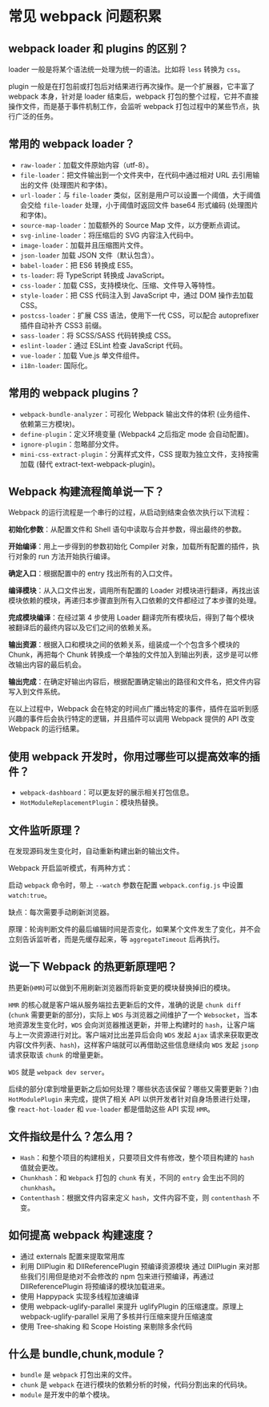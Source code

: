 # 常见 webpack 问题积累

## webpack loader 和 plugins 的区别？

loader 一般是将某个语法统一处理为统一的语法。比如将 `less` 转换为 `css`。

plugin 一般是在打包前或打包后对结果进行再次操作。是一个扩展器，它丰富了 webpack 本身，针对是 loader 结束后，webpack 打包的整个过程，它并不直接操作文件，而是基于事件机制工作，会监听 webpack 打包过程中的某些节点，执行广泛的任务。

## 常用的 webpack loader？

- `raw-loader`：加载文件原始内容（utf-8）。
- `file-loader`：把文件输出到一个文件夹中，在代码中通过相对 URL 去引用输出的文件 (处理图片和字体)。
- `url-loader`：与 `file-loader` 类似，区别是用户可以设置一个阈值，大于阈值会交给 `file-loader` 处理，小于阈值时返回文件 base64 形式编码 (处理图片和字体)。
- `source-map-loader`：加载额外的 Source Map 文件，以方便断点调试。
- `svg-inline-loader`：将压缩后的 SVG 内容注入代码中。
- `image-loader`：加载并且压缩图片文件。
- `json-loader` 加载 JSON 文件（默认包含）。
- `babel-loader`：把 ES6 转换成 ES5。
- `ts-loader`: 将 TypeScript 转换成 JavaScript。
- `css-loader`：加载 CSS，支持模块化、压缩、文件导入等特性。
- `style-loader`：把 CSS 代码注入到 JavaScript 中，通过 DOM 操作去加载 CSS。
- `postcss-loader`：扩展 CSS 语法，使用下一代 CSS，可以配合 autoprefixer 插件自动补齐 CSS3 前缀。
- `sass-loader`：将 SCSS/SASS 代码转换成 CSS。
- `eslint-loader`：通过 ESLint 检查 JavaScript 代码。
- `vue-loader`：加载 Vue.js 单文件组件。
- `i18n-loader`: 国际化。

## 常用的 webpack plugins？

- `webpack-bundle-analyzer`：可视化 Webpack 输出文件的体积 (业务组件、依赖第三方模块)。
- `define-plugin`：定义环境变量 (Webpack4 之后指定 mode 会自动配置)。
- `ignore-plugin`：忽略部分文件。
- `mini-css-extract-plugin`：分离样式文件，CSS 提取为独立文件，支持按需加载 (替代 extract-text-webpack-plugin)。

## Webpack 构建流程简单说一下？

Webpack 的运行流程是一个串行的过程，从启动到结束会依次执行以下流程：

**初始化参数**：从配置文件和 Shell 语句中读取与合并参数，得出最终的参数。

**开始编译**：用上一步得到的参数初始化 Compiler 对象，加载所有配置的插件，执行对象的 run 方法开始执行编译。

**确定入口**：根据配置中的 entry 找出所有的入口文件。

**编译模块**：从入口文件出发，调用所有配置的 Loader 对模块进行翻译，再找出该模块依赖的模块，再递归本步骤直到所有入口依赖的文件都经过了本步骤的处理。

**完成模块编译**：在经过第 4 步使用 Loader 翻译完所有模块后，得到了每个模块被翻译后的最终内容以及它们之间的依赖关系。

**输出资源**：根据入口和模块之间的依赖关系，组装成一个个包含多个模块的 Chunk，再把每个 Chunk 转换成一个单独的文件加入到输出列表，这步是可以修改输出内容的最后机会。

**输出完成**：在确定好输出内容后，根据配置确定输出的路径和文件名，把文件内容写入到文件系统。

在以上过程中，Webpack 会在特定的时间点广播出特定的事件，插件在监听到感兴趣的事件后会执行特定的逻辑，并且插件可以调用 Webpack 提供的 API 改变 Webpack 的运行结果。

## 使用 webpack 开发时，你用过哪些可以提高效率的插件？

- `webpack-dashboard`：可以更友好的展示相关打包信息。
- `HotModuleReplacementPlugin`：模块热替换。

## 文件监听原理？

在发现源码发生变化时，自动重新构建出新的输出文件。

Webpack 开启监听模式，有两种方式：

启动 `webpack` 命令时，带上 `--watch` 参数在配置 `webpack.config.js` 中设置 `watch:true`。

缺点：每次需要手动刷新浏览器。

原理：轮询判断文件的最后编辑时间是否变化，如果某个文件发生了变化，并不会立刻告诉监听者，而是先缓存起来，等 `aggregateTimeout` 后再执行。

## 说一下 Webpack 的热更新原理吧？

热更新(`HMR`)可以做到不用刷新浏览器而将新变更的模块替换掉旧的模块。

`HMR` 的核心就是客户端从服务端拉去更新后的文件，准确的说是 `chunk diff` (`chunk` 需要更新的部分)，实际上 `WDS` 与浏览器之间维护了一个 `Websocket`，当本地资源发生变化时，`WDS` 会向浏览器推送更新，并带上构建时的 `hash`，让客户端与上一次资源进行对比。客户端对比出差异后会向 `WDS` 发起 `Ajax` 请求来获取更改内容(文件列表、`hash`)，这样客户端就可以再借助这些信息继续向 `WDS` 发起 `jsonp` 请求获取该 `chunk` 的增量更新。

`WDS` 就是 `webpack dev server`。

后续的部分(拿到增量更新之后如何处理？哪些状态该保留？哪些又需要更新？)由 `HotModulePlugin` 来完成，提供了相关 API 以供开发者针对自身场景进行处理，像 `react-hot-loader` 和 `vue-loader` 都是借助这些 API 实现 `HMR`。

## 文件指纹是什么？怎么用？

- `Hash`：和整个项目的构建相关，只要项目文件有修改，整个项目构建的 `hash` 值就会更改。
- `Chunkhash`：和 `Webpack` 打包的 `chunk` 有关，不同的 `entry` 会生出不同的 `chunkhash`。
- `Contenthash`：根据文件内容来定义 `hash`，文件内容不变，则 `contenthash` 不变。

## 如何提高 webpack 构建速度？

- 通过 externals 配置来提取常用库
- 利用 DllPlugin 和 DllReferencePlugin 预编译资源模块 通过 DllPlugin 来对那些我们引用但是绝对不会修改的 npm 包来进行预编译，再通过 DllReferencePlugin 将预编译的模块加载进来。
- 使用 Happypack 实现多线程加速编译
- 使用 webpack-uglify-parallel 来提升 uglifyPlugin 的压缩速度。原理上 webpack-uglify-parallel 采用了多核并行压缩来提升压缩速度
- 使用 Tree-shaking 和 Scope Hoisting 来剔除多余代码

## 什么是 bundle,chunk,module？

- `bundle` 是 `webpack` 打包出来的文件。
- `chunk` 是 `webpack` 在进行模块的依赖分析的时候，代码分割出来的代码块。
- `module` 是开发中的单个模块。

